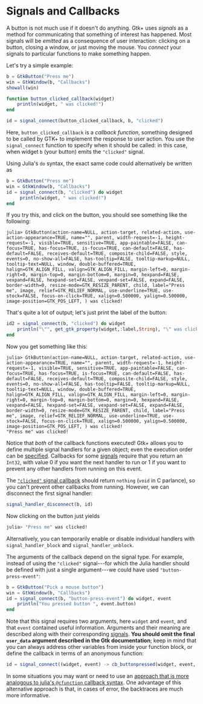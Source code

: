 # Signals and Callbacks

A button is not much use if it doesn't do anything.
Gtk+ uses _signals_ as a method for communicating that something of interest has happened.
Most signals will be _emitted_ as a consequence of user interaction: clicking on a button,
closing a window, or just moving the mouse. You _connect_ your signals to particular functions
to make something happen.

Let's try a simple example:
```julia
b = GtkButton("Press me")
win = GtkWindow(b, "Callbacks")
showall(win)

function button_clicked_callback(widget)
    println(widget, " was clicked!")
end

id = signal_connect(button_clicked_callback, b, "clicked")
```

Here, `button_clicked_callback` is a *callback function*, something
designed to be called by GTK+ to implement the response to user
action.  You use the `signal_connect` function to specify when it
should be called: in this case, when widget `b` (your button) emits
the `"clicked"` signal.

Using Julia's `do` syntax, the exact same code could alternatively be
written as
```julia
b = GtkButton("Press me")
win = GtkWindow(b, "Callbacks")
id = signal_connect(b, "clicked") do widget
     println(widget, " was clicked!")
end
```

If you try this, and click on the button, you should see something like the following:
```
julia> GtkButton(action-name=NULL, action-target, related-action, use-action-appearance=TRUE, name="", parent, width-request=-1, height-request=-1, visible=TRUE, sensitive=TRUE, app-paintable=FALSE, can-focus=TRUE, has-focus=TRUE, is-focus=TRUE, can-default=FALSE, has-default=FALSE, receives-default=TRUE, composite-child=FALSE, style, events=0, no-show-all=FALSE, has-tooltip=FALSE, tooltip-markup=NULL, tooltip-text=NULL, window, double-buffered=TRUE, halign=GTK_ALIGN_FILL, valign=GTK_ALIGN_FILL, margin-left=0, margin-right=0, margin-top=0, margin-bottom=0, margin=0, hexpand=FALSE, vexpand=FALSE, hexpand-set=FALSE, vexpand-set=FALSE, expand=FALSE, border-width=0, resize-mode=GTK_RESIZE_PARENT, child, label="Press me", image, relief=GTK_RELIEF_NORMAL, use-underline=TRUE, use-stock=FALSE, focus-on-click=TRUE, xalign=0.500000, yalign=0.500000, image-position=GTK_POS_LEFT, ) was clicked!
```
That's quite a lot of output; let's just print the label of the button:
```julia
id2 = signal_connect(b, "clicked") do widget
    println("\"", get_gtk_property(widget,:label,String), "\" was clicked!")
end
```
Now you get something like this:
```
julia> GtkButton(action-name=NULL, action-target, related-action, use-action-appearance=TRUE, name="", parent, width-request=-1, height-request=-1, visible=TRUE, sensitive=TRUE, app-paintable=FALSE, can-focus=TRUE, has-focus=TRUE, is-focus=TRUE, can-default=FALSE, has-default=FALSE, receives-default=TRUE, composite-child=FALSE, style, events=0, no-show-all=FALSE, has-tooltip=FALSE, tooltip-markup=NULL, tooltip-text=NULL, window, double-buffered=TRUE, halign=GTK_ALIGN_FILL, valign=GTK_ALIGN_FILL, margin-left=0, margin-right=0, margin-top=0, margin-bottom=0, margin=0, hexpand=FALSE, vexpand=FALSE, hexpand-set=FALSE, vexpand-set=FALSE, expand=FALSE, border-width=0, resize-mode=GTK_RESIZE_PARENT, child, label="Press me", image, relief=GTK_RELIEF_NORMAL, use-underline=TRUE, use-stock=FALSE, focus-on-click=TRUE, xalign=0.500000, yalign=0.500000, image-position=GTK_POS_LEFT, ) was clicked!
"Press me" was clicked!
```
Notice that _both_ of the callback functions executed!
Gtk+ allows you to define multiple signal handlers for a given object; even the execution order can be [specified](https://docs.gtk.org/gobject/concepts.html#signals).
Callbacks for some [signals](https://docs.gtk.org/gtk3/signal.Widget.accel-closures-changed.html) require that you return an `Int32`, with value 0 if you want the next handler to run or 1 if you want to prevent any other handlers from running on this event.

The [`"clicked"` signal callback](https://docs.gtk.org/gtk3/method.Button.clicked.html) should return `nothing` (`void` in C parlance), so you can't prevent other callbacks from running.
However, we can disconnect the first signal handler:
```julia
signal_handler_disconnect(b, id)
```
Now clicking on the button just yields
```julia
julia> "Press me" was clicked!
```
Alternatively, you can temporarily enable or disable individual handlers with `signal_handler_block` and `signal_handler_unblock`.

The arguments of the callback depend on the signal type.
For example, instead of using the `"clicked"` signal---for which the Julia handler should be defined with just a single argument---we could have used `"button-press-event"`:
```julia
b = GtkButton("Pick a mouse button")
win = GtkWindow(b, "Callbacks")
id = signal_connect(b, "button-press-event") do widget, event
    println("You pressed button ", event.button)
end
```
Note that this signal requires two arguments, here `widget` and `event`, and that `event` contained useful information.
Arguments and their meaning are described along with their corresponding [signals](https://docs.gtk.org/gtk3/signal.Widget.accel-closures-changed.html).
**You should omit the final `user_data` argument described in the Gtk documentation**;
keep in mind that you can always address other variables from inside your function block, or define the callback in terms of an anonymous function:
```julia
id = signal_connect((widget, event) -> cb_buttonpressed(widget, event, guistate, drawfunction, ...), b, "button-press-event")
```

In some situations you may want or need to use an [approach that is more analogous to julia's `@cfunction` callback syntax](../doc/more_signals.md). One advantage of this alternative approach is that, in cases of error, the backtraces are much more informative.

